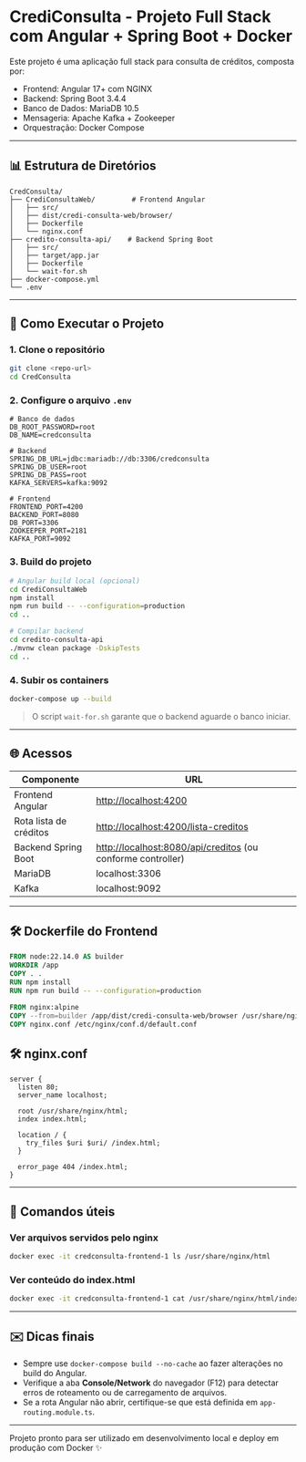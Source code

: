 # CrediConsulta - Projeto Full Stack com Angular + Spring Boot + Docker

Este projeto é uma aplicação full stack para consulta de créditos, composta por:

- Frontend: Angular 17+ com NGINX
- Backend: Spring Boot 3.4.4
- Banco de Dados: MariaDB 10.5
- Mensageria: Apache Kafka + Zookeeper
- Orquestração: Docker Compose

---

## 📊 Estrutura de Diretórios

```
CredConsulta/
├── CrediConsultaWeb/         # Frontend Angular
│   ├── src/
│   ├── dist/credi-consulta-web/browser/
│   ├── Dockerfile
│   └── nginx.conf
├── credito-consulta-api/    # Backend Spring Boot
│   ├── src/
│   ├── target/app.jar
│   ├── Dockerfile
│   └── wait-for.sh
├── docker-compose.yml
└── .env
```

---

## 🚀 Como Executar o Projeto

### 1. Clone o repositório

```bash
git clone <repo-url>
cd CredConsulta
```

### 2. Configure o arquivo `.env`

```env
# Banco de dados
DB_ROOT_PASSWORD=root
DB_NAME=credconsulta

# Backend
SPRING_DB_URL=jdbc:mariadb://db:3306/credconsulta
SPRING_DB_USER=root
SPRING_DB_PASS=root
KAFKA_SERVERS=kafka:9092

# Frontend
FRONTEND_PORT=4200
BACKEND_PORT=8080
DB_PORT=3306
ZOOKEEPER_PORT=2181
KAFKA_PORT=9092
```

### 3. Build do projeto

```bash
# Angular build local (opcional)
cd CrediConsultaWeb
npm install
npm run build -- --configuration=production
cd ..

# Compilar backend
cd credito-consulta-api
./mvnw clean package -DskipTests
cd ..
```

### 4. Subir os containers

```bash
docker-compose up --build
```

> O script `wait-for.sh` garante que o backend aguarde o banco iniciar.

---

## 🌐 Acessos

| Componente             | URL                                                                                               |
| ---------------------- | ------------------------------------------------------------------------------------------------- |
| Frontend Angular       | [http://localhost:4200](http://localhost:4200)                                                    |
| Rota lista de créditos | [http://localhost:4200/lista-creditos](http://localhost:4200/lista-creditos)                      |
| Backend Spring Boot    | [http://localhost:8080/api/creditos](http://localhost:8080/api/creditos) (ou conforme controller) |
| MariaDB                | localhost:3306                                                                                    |
| Kafka                  | localhost:9092                                                                                    |

---

## 🛠️ Dockerfile do Frontend

```dockerfile
FROM node:22.14.0 AS builder
WORKDIR /app
COPY . .
RUN npm install
RUN npm run build -- --configuration=production

FROM nginx:alpine
COPY --from=builder /app/dist/credi-consulta-web/browser /usr/share/nginx/html
COPY nginx.conf /etc/nginx/conf.d/default.conf
```

## 🛠️ nginx.conf

```nginx
server {
  listen 80;
  server_name localhost;

  root /usr/share/nginx/html;
  index index.html;

  location / {
    try_files $uri $uri/ /index.html;
  }

  error_page 404 /index.html;
}
```

---

## 🔧 Comandos úteis

### Ver arquivos servidos pelo nginx

```bash
docker exec -it credconsulta-frontend-1 ls /usr/share/nginx/html
```

### Ver conteúdo do index.html

```bash
docker exec -it credconsulta-frontend-1 cat /usr/share/nginx/html/index.html
```

---

## ✉️ Dicas finais

- Sempre use `docker-compose build --no-cache` ao fazer alterações no build do Angular.
- Verifique a aba **Console/Network** do navegador (F12) para detectar erros de roteamento ou de carregamento de arquivos.
- Se a rota Angular não abrir, certifique-se que está definida em `app-routing.module.ts`.

---

Projeto pronto para ser utilizado em desenvolvimento local e deploy em produção com Docker ✨



